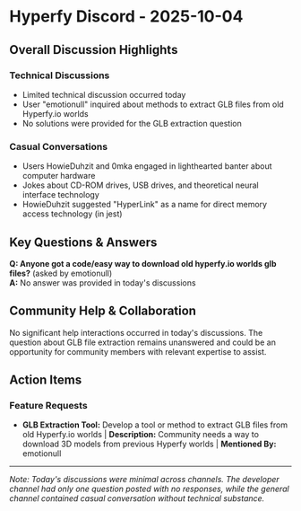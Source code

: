 # Hyperfy Discord - 2025-10-04

## Overall Discussion Highlights

### Technical Discussions
- Limited technical discussion occurred today
- User "emotionull" inquired about methods to extract GLB files from old Hyperfy.io worlds
- No solutions were provided for the GLB extraction question

### Casual Conversations
- Users HowieDuhzit and 0mka engaged in lighthearted banter about computer hardware
- Jokes about CD-ROM drives, USB drives, and theoretical neural interface technology
- HowieDuhzit suggested "HyperLink" as a name for direct memory access technology (in jest)

## Key Questions & Answers

**Q: Anyone got a code/easy way to download old hyperfy.io worlds glb files?** (asked by emotionull)  
**A:** No answer was provided in today's discussions

## Community Help & Collaboration

No significant help interactions occurred in today's discussions. The question about GLB file extraction remains unanswered and could be an opportunity for community members with relevant expertise to assist.

## Action Items

### Feature Requests
- **GLB Extraction Tool:** Develop a tool or method to extract GLB files from old Hyperfy.io worlds | **Description:** Community needs a way to download 3D models from previous Hyperfy worlds | **Mentioned By:** emotionull

---

*Note: Today's discussions were minimal across channels. The developer channel had only one question posted with no responses, while the general channel contained casual conversation without technical substance.*